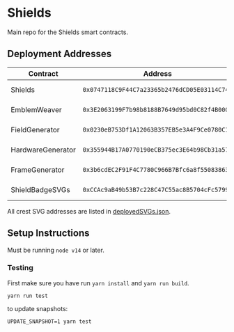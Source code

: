 # Shields

Main repo for the Shields smart contracts.

## Deployment Addresses
| Contract                           | Address                                      | Source Code                                                                                                                   |
| ---------------------------------- | -------------------------------------------- | ----------------------------------------------------------------------------------------------------------------------------- |
| Shields                            | `0x0747118C9F44C7a23365b2476dCD05E03114C747` | https://github.com/johncpalmer/ugp-crest-contracts/blob/aa7e312c20a8cb2526881a4436df4869fd0d87a7/contracts/Shields.sol               |
| EmblemWeaver                       | `0x3E2063199F7b98b8188B7649d95bd0C82f4B0001` | https://github.com/johncpalmer/ugp-crest-contracts/blob/aa7e312c20a8cb2526881a4436df4869fd0d87a7/contracts/EmblemWeaver.sol          |
| FieldGenerator                     | `0x0230eB753Df1A12063B357EB5e3A4F9Ce0780C1F` | https://github.com/johncpalmer/ugp-crest-contracts/blob/aa7e312c20a8cb2526881a4436df4869fd0d87a7/contracts/FieldGenerator.sol        |
| HardwareGenerator                  | `0x355944B17A0770190eCB375ec3E64b98Cb31a576` | https://github.com/johncpalmer/ugp-crest-contracts/blob/aa7e312c20a8cb2526881a4436df4869fd0d87a7/contracts/HardwareGenerator.sol     |
| FrameGenerator                     | `0x3b6cdEC2F91F4C7780C966B7Bfc6a8f55083863e` | https://github.com/johncpalmer/ugp-crest-contracts/blob/aa7e312c20a8cb2526881a4436df4869fd0d87a7/contracts/FrameGenerator.sol        |
| ShieldBadgeSVGs                    | `0xCCAc9aB49b53B7c228C47C55ac8B5704cFc57997` | https://github.com/johncpalmer/ugp-crest-contracts/blob/aa7e312c20a8cb2526881a4436df4869fd0d87a7/contracts/SVGs/ShieldBadgeSVGs.sol  |

All crest SVG addresses are listed in [deployedSVGs.json](https://github.com/johncpalmer/ugp-crest-contracts/blob/aa7e312c20a8cb2526881a4436df4869fd0d87a7/deploySVGs/deployedSVGs.json).

## Setup Instructions

Must be running `node v14` or later.

### Testing

First make sure you have run `yarn install` and `yarn run build`.

```
yarn run test
```

to update snapshots:
```
UPDATE_SNAPSHOT=1 yarn test
```
